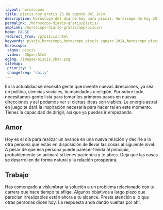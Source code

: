 ```yaml
---
layout: horoscopos
title: piscis hoy gratis 25 de agosto del 2024 
description: Horóscopo del dia de hoy para piscis. Horoscopo de hoy 25 de agosto del 2024. Las predicciones de amor, trabajo, vida personal gratis.
permalink: /horoscopo-diario-gratis/piscis/
amplink: /horoscopo-diario-gratis/amp/piscis/
home: FALSE
redirect_from: /p/piscis.html
keywords: piscis,horoscopo,horoscopo piscis agosto 2024,horoscopo piscis hoy,tarot piscis agosto 2024,horoscopo piscis,tarot piscis hoy,horoscopo de hoy,horoscopo diario,tarot del amor,horoscopo de hoy piscis,horoscopo diario del tarot, Horoscopo de hoy piscis 25 de agosto del 2024,horóscopo del día,signos zodiacales 2024, el horoscopo de hoy
horoscopo:
 signo: piscis
 video: -DQpmrrAIeU
ogimg: /images/piscis_char.png
sitemap:
 priority: 1
 changefreq: 'daily'
---
```



En la actualidad se necesita gente que invente nuevas direcciones, ya sea en política, ciencias sociales, humanidades o religión. Por sobre todo, necesitamos gente lista para tomar los primeros pasos en nuevas direcciones y así podamos ver si ciertas ideas son viables. La energía astral en juego te dará la inspiración necesaria para hacer tal en este momento. Tienes la capacidad de dirigir, así que ya puedes ir empezando.

## Amor

Hoy es el día para realizar un avance en una nueva relación y decirle a la otra persona que estás en disposición de llevar las cosas al siguiente nivel. A pesar de que esa persona puede parecer tímida al principio, probablemente se animará si tienes paciencia y te abres. Deja que las cosas se desarrollen de forma natural y la relación prosperará.

## Trabajo

Has comenzado a vislumbrar la solución a un problema relacionado con tu carrera que hace tiempo te aflige. Algunos objetivos a largo plazo que parecían irrealizables están ahora a tu alcance. Presta atención a lo que otras personas dicen hoy. La respuesta anda dando vueltas por ahí.